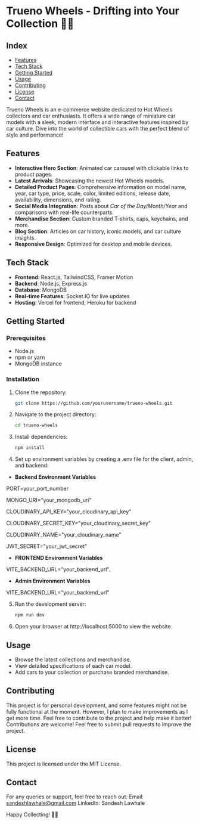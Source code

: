 # Trueno Wheels - Drifting into Your Collection 🚗💨

## Index
- [Features](#-features)
- [Tech Stack](#%EF%B8%8F-tech-stack)
- [Getting Started](#-getting-started)
- [Usage](#-usage)
- [Contributing](#-contributing)
- [License](#-license)
- [Contact](#-contact)

Trueno Wheels is an e-commerce website dedicated to Hot Wheels collectors and car enthusiasts. It offers a wide range of miniature car models with a sleek, modern interface and interactive features inspired by car culture. Dive into the world of collectible cars with the perfect blend of style and performance!

## Features
- **Interactive Hero Section**: Animated car carousel with clickable links to product pages.
- **Latest Arrivals**: Showcasing the newest Hot Wheels models.
- **Detailed Product Pages**: Comprehensive information on model name, year, car type, price, scale, color, limited editions, release date, availability, dimensions, and rating.
- **Social Media Integration**: Posts about *Car of the Day/Month/Year* and comparisons with real-life counterparts.
- **Merchandise Section**: Custom branded T-shirts, caps, keychains, and more.
- **Blog Section**: Articles on car history, iconic models, and car culture insights.
- **Responsive Design**: Optimized for desktop and mobile devices.

## Tech Stack
- **Frontend**: React.js, TailwindCSS, Framer Motion
- **Backend**: Node.js, Express.js
- **Database**: MongoDB
- **Real-time Features**: Socket.IO for live updates
- **Hosting**: Vercel for frontend, Heroku for backend

## Getting Started

### Prerequisites
- Node.js
- npm or yarn
- MongoDB instance

### Installation
1. Clone the repository:
   ```bash
   git clone https://github.com/yourusername/trueno-wheels.git

2. Navigate to the project directory:
   ```bash
   cd trueno-wheels

3. Install dependencies:
   ```bash
   npm install

4. Set up environment variables by creating a .env file for the client, admin, and backend:
- **Backend Environment Variables**
  
PORT=your_port_number

MONGO_URI="your_mongodb_uri"

CLOUDINARY_API_KEY="your_cloudinary_api_key"

CLOUDINARY_SECRET_KEY="your_cloudinary_secret_key"

CLOUDINARY_NAME="your_cloudinary_name"

JWT_SECRET="your_jwt_secret"

- **FRONTEND Environment Variables**

VITE_BACKEND_URL="your_backend_url".

- **Admin Environment Variables**

VITE_BACKEND_URL="your_backend_url"

5. Run the development server:
   ```bash
   npm run dev
6. Open your browser at http://localhost:5000 to view the website.

## Usage
- Browse the latest collections and merchandise.
- View detailed specifications of each car model.
- Add cars to your collection or purchase branded merchandise.

## Contributing
This project is for personal development, and some features might not be fully functional at the moment. However, I plan to make improvements as I get more time. Feel free to contribute to the project and help make it better!
Contributions are welcome! Feel free to submit pull requests to improve the project.

## License
This project is licensed under the MIT License.

## Contact
For any queries or support, feel free to reach out:
Email: sandeshlawhale@gmail.com
LinkedIn: Sandesh Lawhale

Happy Collecting! 🚗💨
